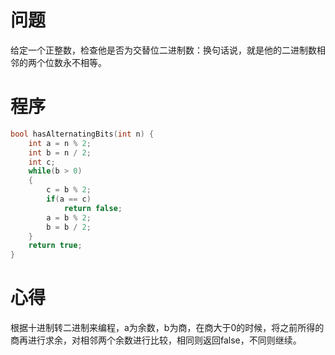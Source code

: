 # 问题
给定一个正整数，检查他是否为交替位二进制数：换句话说，就是他的二进制数相邻的两个位数永不相等。
# 程序
```C
bool hasAlternatingBits(int n) {
    int a = n % 2;
    int b = n / 2;
    int c;
    while(b > 0)
    {
        c = b % 2;
        if(a == c)
            return false;
        a = b % 2;
        b = b / 2;
    }
    return true;
}
```
# 心得
根据十进制转二进制来编程，a为余数，b为商，在商大于0的时候，将之前所得的商再进行求余，对相邻两个余数进行比较，相同则返回false，不同则继续。